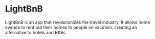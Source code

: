 # LightBnB
LightBnB is an app that revolutionizes the travel industry. It allows home owners to rent out their homes to people on vacation, creating an alternative to hotels and B&amp;Bs.
